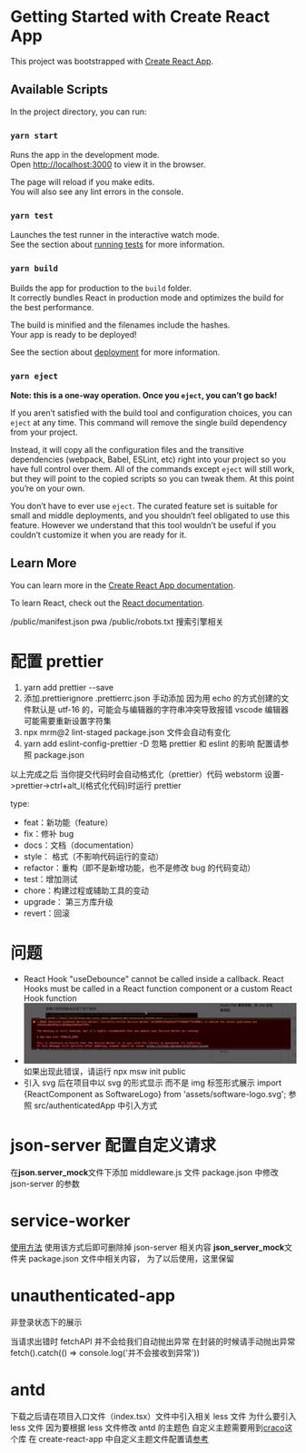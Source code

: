 # Getting Started with Create React App

This project was bootstrapped with [Create React App](https://github.com/facebook/create-react-app).

## Available Scripts

In the project directory, you can run:

### `yarn start`

Runs the app in the development mode.\
Open [http://localhost:3000](http://localhost:3000) to view it in the browser.

The page will reload if you make edits.\
You will also see any lint errors in the console.

### `yarn test`

Launches the test runner in the interactive watch mode.\
See the section about [running tests](https://facebook.github.io/create-react-app/docs/running-tests) for more information.

### `yarn build`

Builds the app for production to the `build` folder.\
It correctly bundles React in production mode and optimizes the build for the best performance.

The build is minified and the filenames include the hashes.\
Your app is ready to be deployed!

See the section about [deployment](https://facebook.github.io/create-react-app/docs/deployment) for more information.

### `yarn eject`

**Note: this is a one-way operation. Once you `eject`, you can’t go back!**

If you aren’t satisfied with the build tool and configuration choices, you can `eject` at any time. This command will remove the single build dependency from your project.

Instead, it will copy all the configuration files and the transitive dependencies (webpack, Babel, ESLint, etc) right into your project so you have full control over them. All of the commands except `eject` will still work, but they will point to the copied scripts so you can tweak them. At this point you’re on your own.

You don’t have to ever use `eject`. The curated feature set is suitable for small and middle deployments, and you shouldn’t feel obligated to use this feature. However we understand that this tool wouldn’t be useful if you couldn’t customize it when you are ready for it.

## Learn More

You can learn more in the [Create React App documentation](https://facebook.github.io/create-react-app/docs/getting-started).

To learn React, check out the [React documentation](https://reactjs.org/).

/public/manifest.json pwa
/public/robots.txt 搜索引擎相关

# 配置 prettier

1. yarn add prettier --save
2. 添加.prettierignore .prettierrc.json 手动添加 因为用 echo 的方式创建的文件默认是 utf-16 的，可能会与编辑器的字符串冲突导致报错
   vscode 编辑器可能需要重新设置字符集
3. npx mrm@2 lint-staged package.json 文件会自动有变化
4. yarn add eslint-config-prettier -D 忽略 prettier 和 eslint 的影响 配置请参照 package.json

以上完成之后 当你提交代码时会自动格式化（prettier）代码 webstorm 设置->prettier->ctrl+alt_l(格式化代码)时运行 prettier

type:

- feat：新功能（feature）
- fix：修补 bug
- docs：文档（documentation）
- style： 格式（不影响代码运行的变动）
- refactor：重构（即不是新增功能，也不是修改 bug 的代码变动）
- test：增加测试
- chore：构建过程或辅助工具的变动
- upgrade： 第三方库升级
- revert：回滚

# 问题

- React Hook "useDebounce" cannot be called inside a callback. React Hooks must be called in a React function component or a custom React Hook function
- ![img.png](img.png) 如果出现此错误，请运行 npx msw init public
- 引入 svg 后在项目中以 svg 的形式显示 而不是 img 标签形式展示 import {ReactComponent as SoftwareLogo} from 'assets/software-logo.svg'; 参照 src/authenticatedApp 中引入方式

# json-server 配置自定义请求

在**json.server_mock**文件下添加 middleware.js 文件 package.json 中修改 json-server 的参数

# service-worker

[使用方法](https://www.npmjs.com/package/jira-dev-tool)
使用该方式后即可删除掉 json-server 相关内容 **json_server_mock**文件夹 package.json 文件中相关内容，
为了以后使用，这里保留

# unauthenticated-app

非登录状态下的展示

当请求出错时 fetchAPI 并不会给我们自动抛出异常 在封装的时候请手动抛出异常 fetch().catch(() => console.log('并不会接收到异常'))

# antd

下载之后请在项目入口文件（index.tsx）文件中引入相关 less 文件 为什么要引入 less 文件 因为要根据 less 文件修改 antd 的主题色
自定义主题需要用到[craco](https://www.npmjs.com/package/@craco/craco)这个库 在 create-react-app 中自定义主题文件配置请[参考](https://ant.design/docs/react/use-with-create-react-app-cn)
